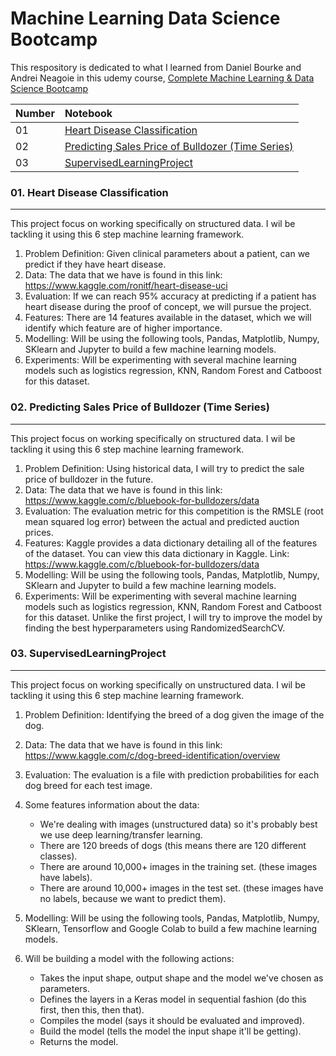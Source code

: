 # Machine Learning Data Science Bootcamp

This respository is dedicated to what I learned from Daniel Bourke and Andrei Neagoie in this udemy course,
[Complete Machine Learning & Data Science Bootcamp](https://www.udemy.com/course/complete-machine-learning-and-data-science-zero-to-mastery/)


| Number |  Notebook 	|
| :---  | :--- 	|
| 01 | [Heart Disease Classification](https://github.com/MHidayatz/Machine_Learning_Data_Science_Bootcamp/blob/main/end-to-end-heart-disease-classification.ipynb) |
| 02 | [Predicting Sales Price of Bulldozer (Time Series)](https://github.com/MHidayatz/Machine_Learning_Data_Science_Bootcamp/blob/main/end-to-end-bulldozer-price-regression%20_.ipynb) |
| 03 | [SupervisedLearningProject](https://github.com/MHidayatz/Machine_Learning_Data_Science_Bootcamp/blob/main/end_to_end_dog_vision.ipynb) |

### 01. Heart Disease Classification
<hr>
</hr>

This project focus on working specifically on structured data. I wil be tackling it using this 6 step machine learning framework.

1.	Problem Definition: Given clinical parameters about a patient, can we predict if they have heart disease.
2.	Data: The data that we have is found in this link: https://www.kaggle.com/ronitf/heart-disease-uci
3.	Evaluation: If we can reach 95% accuracy at predicting if a patient has heart disease during the proof of concept, we will pursue the project.
4.	Features: There are 14 features available in the dataset, which we will identify which feature are of higher importance.
5.	Modelling: Will be using the following tools, Pandas, Matplotlib, Numpy, SKlearn and Jupyter to build a few machine learning models.
6.	Experiments: Will be experimenting with several machine learning models such as logistics regression, KNN, Random Forest and Catboost for this dataset.

### 02. Predicting Sales Price of Bulldozer (Time Series)
<hr>
</hr>

This project focus on working specifically on structured data. I wil be tackling it using this 6 step machine learning framework.

1.	Problem Definition: Using historical data, I will try to predict the sale price of bulldozer in the future.
2.	Data: The data that we have is found in this link: https://www.kaggle.com/c/bluebook-for-bulldozers/data
3.	Evaluation: The evaluation metric for this competition is the RMSLE (root mean squared log error) between the actual and predicted auction prices.
4.	Features: Kaggle provides a data dictionary detailing all of the features of the dataset. You can view this data dictionary in Kaggle. Link: https://www.kaggle.com/c/bluebook-for-bulldozers/data
5.	Modelling: Will be using the following tools, Pandas, Matplotlib, Numpy, SKlearn and Jupyter to build a few machine learning models.
6.	Experiments: Will be experimenting with several machine learning models such as logistics regression, KNN, Random Forest and Catboost for this dataset. Unlike the first project, I will try to improve the model by finding the best hyperparameters using RandomizedSearchCV.

### 03. SupervisedLearningProject
<hr>
</hr>

This project focus on working specifically on unstructured data. I wil be tackling it using this 6 step machine learning framework.

1.	Problem Definition: Identifying the breed of a dog given the image of the dog.
2.	Data: The data that we have is found in this link: https://www.kaggle.com/c/dog-breed-identification/overview
3.	Evaluation: The evaluation is a file with prediction probabilities for each dog breed for each test image.
4.	Some features information about the data:

    * We're dealing with images (unstructured data) so it's probably best we use deep learning/transfer learning.
    * There are 120 breeds of dogs (this means there are 120 different classes).
    * There are around 10,000+ images in the training set. (these images have labels).
    * There are around 10,000+ images in the test set. (these images have no labels, because we want to predict them).

5.	Modelling: Will be using the following tools, Pandas, Matplotlib, Numpy, SKlearn, Tensorflow and Google Colab to build a few machine learning models.
6.	Will be building a model with the following actions:

    * Takes the input shape, output shape and the model we've chosen as parameters.
    * Defines the layers in a Keras model in sequential fashion (do this first, then this, then that).
    * Compiles the model (says it should be evaluated and improved).
    * Build the model (tells the model the input shape it'll be getting).
    * Returns the model.

